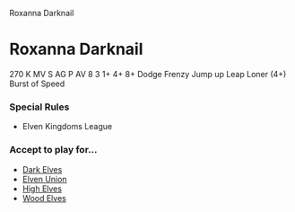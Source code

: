 ﻿
Roxanna Darknail

# Roxanna Darknail

270 K
MV
S
AG
P
AV
8
3
1+
4+
8+
Dodge
Frenzy
Jump up
Leap
Loner (4+)
Burst of Speed
### Special Rules
* Elven Kingdoms League
### Accept to play for...
* [Dark Elves](../teams/Dark_Elves.md)
* [Elven Union](../teams/Elven_Union.md)
* [High Elves](../teams/High_Elves.md)
* [Wood Elves](../teams/Wood_Elves.md)